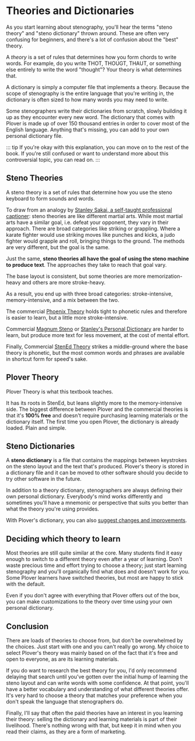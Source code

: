 # Theories and Dictionaries

As you start learning about stenography, you'll hear the terms "steno theory" and "steno dictionary" thrown around. These are often very confusing for beginners, and there's a lot of confusion about the "best" theory.

A *theory* is a set of rules that determines how you form chords to write words. For example, do you write THOT, THOUGT, THAUT, or something else entirely to write the word "thought"? Your theory is what determines that.

A dictionary is simply a computer file that implements a theory. Because the scope of stenography is the entire language that you're writing in, the dictionary is often sized to how many words you may need to write.

Some stenographers write their dictionaries from scratch, slowly building it up as they encounter every new word. The dictionary that comes with Plover is made up of over 150 thousand entries in order to cover most of the English language. Anything that's missing, you can add to your own personal dictionary file.

::: tip
If you're okay with this explanation, you can move on to the rest of the book. If you're still confused or want to understand more about this controversial topic, you can read on.
:::

## Steno Theories

A steno theory is a set of rules that determine how you use the steno keyboard to form sounds and words.

To draw from an analogy by [Stanley Sakai, a self-taught professional captioner](https://stanographer.com): steno theories are like different martial arts. While most martial arts have a similar goal, i.e. defeat your opponent, they vary in their approach. There are broad categories like striking or grappling. Where a karate fighter would use striking moves like punches and kicks, a judo fighter would grapple and roll, bringing things to the ground. The methods are very different, but the goal is the same.

Just the same, **steno theories all have the goal of using the steno machine to produce text**. The approaches they take to reach that goal vary.

The base layout is consistent, but some theories are more memorization-heavy and others are more stroke-heavy.

As a result, you end up with three broad categories: stroke-intensive, memory-intensive, and a mix between the two.

The commercial [Phoenix Theory](http://www.phoenixtheory.com/) holds tight to phonetic rules and therefore is easier to learn, but a little more stroke-intensive.

Commercial [Magnum Steno](http://www.magnumsteno.com/) or [Stanley's Personal Dictionary](https://github.com/stanographer/steno-dictionaries) are harder to learn, but produce more text for less movement, at the cost of mental effort.

Finally, Commercial [StenEd Theory](http://www.stened.com/) strikes a middle-ground where the base theory is phonetic, but the most common words and phrases are available in shortcut form for speed's sake.

## Plover Theory

Plover Theory is what this textbook teaches.

It has its roots in StenEd, but leans slightly more to the memory-intensive side. The biggest difference between Plover and the commercial theories is that it's **100% free** and doesn't require purchasing learning materials or the dictionary itself. The first time you open Plover, the dictionary is already loaded. Plain and simple.

## Steno Dictionaries

A **steno dictionary** is a file that contains the mappings between keystrokes on the steno layout and the text that's produced. Plover's theory is stored in a dictionary file and it can be moved to other software should you decide to try other software in the future.

In addition to a theory dictionary, stenographers are always defining their own personal dictionary. Everybody's mind works differently and sometimes you'll have a mnemonic or perspective that suits you better than what the theory you're using provides.

With Plover's dictionary, you can also [suggest changes and improvements](https://github.com/openstenoproject/plover/issues/400).

## Deciding which theory to learn

Most theories are still quite similar at the core. Many students find it easy enough to switch to a different theory even after a year of learning. Don't waste precious time and effort trying to choose a theory; just start learning stenography and you'll organically find what does and doesn't work for you. Some Plover learners have switched theories, but most are happy to stick with the default.

Even if you don't agree with everything that Plover offers out of the box, you can make customizations to the theory over time using your own personal dictionary.

## Conclusion

There are loads of theories to choose from, but don't be overwhelmed by the choices. Just start with one and you can't really go wrong. My choice to select Plover's theory was mainly based on of the fact that it's free and open to everyone, as are its learning materials.

If you do want to research the best theory for you, I'd only recommend delaying that search until you've gotten over the initial hump of learning the steno layout and can write words with some confidence. At that point, you'll have a better vocabulary and understanding of what different theories offer. It's very hard to choose a theory that matches your preference when you don't speak the language that stenographers do.

Finally, I'll say that often the paid theories have an interest in you learning their theory: selling the dictionary and learning materials is part of their livelihood. There's nothing wrong with that, but keep it in mind when you read their claims, as they are a form of marketing.

